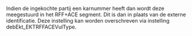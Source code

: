 Indien de ingekochte partij een karnummer heeft dan wordt deze meegestuurd in het RFF+ACE segment. Dit is dan in plaats van de externe identificatie. Deze instelling kan worden overschreven via instelling debEkt_EKTRFFACEVulType.